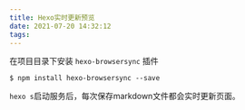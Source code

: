 ```yaml
---
title: Hexo实时更新预览
date: 2021-07-20 14:32:12
tags:
---
```

在项目目录下安装 `hexo-browsersync` 插件

```
$ npm install hexo-browsersync --save
```
`hexo s`启动服务后，每次保存markdown文件都会实时更新页面。